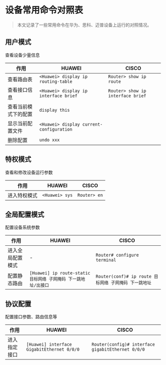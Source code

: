 # 设备常用命令对照表

> 本文记录了一些常用命令在华为、思科、迈普设备上运行的对照情况。

## 用户模式

查看设备少量信息

| **作用**     | **HUAWEI**                          | **CISCO**              |
| ------------ | ----------------------------------- | ---------------------- |
| 查看路由表   | `<Huawei> display ip routing-table` | `Router> show ip route` |
| 查看接口信息 | `<Huawei> display ip interface brief` | `Router> show ip interface brief` |
| 查看当前模式下的配置 | `display this` |  |
| 显示当前配置文件 | `<Huawei> display current-configuration` |  |
| 删除配置 | `undo xxx` |  |



## 特权模式

查看和修改设备运行参数

| **作用**     | **HUAWEI**     | **CISCO**    |
| ------------ | -------------- | ------------ |
| 进入特权模式 | `<Huawei> sys` | `Router> en` |



## 全局配置模式

配置设备系统参数

| **作用**         | **HUAWEI**                                                   | **CISCO**                                             |
| ---------------- | ------------------------------------------------------------ | ----------------------------------------------------- |
| 进入全局配置模式 | -                                                            | `Router# configure terminal`                          |
| 配置静态路由     | `[Huawei] ip route-static 目标网络 子网掩码 下一跳地址/出接口` | `Router(conf)# ip route 目标网络 子网掩码 下一跳地址` |

## 协议配置

配置接口参数、路由信息等

| **作用**     | **HUAWEI**                                 | **CISCO**                                         |
| ------------ | ------------------------------------------ | ------------------------------------------------- |
| 进入指定接口 | `[Huawei] interface GigabitEthernet 0/0/0` | `Router(config)# interface gigabitEthernet 0/0/0` |

